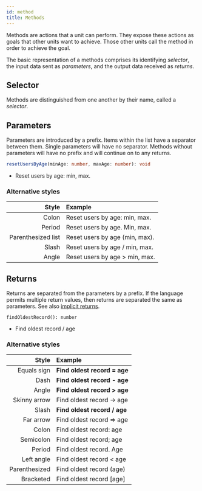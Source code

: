 ```yaml
---
id: method
title: Methods
---
```


Methods are actions that a unit can perform. They expose these actions as goals that other units want to achieve. Those other units call the method in order to achieve the goal.

The basic representation of a methods comprises its identifying *selector*, the input data sent as *parameters*, and the output data received as *returns*.

## Selector

Methods are distinguished from one another by their name, called a *selector*.

## Parameters

Parameters are introduced by a prefix. Items within the list have a separator between them. Single parameters will have no separator. Methods without parameters will have no prefix and will continue on to any returns.

```typescript
resetUsersByAge(minAge: number, maxAge: number): void
```

* Reset users by age: min, max.

### Alternative styles

|              Style | Example                        |
| -----------------: | :----------------------------- |
|              Colon | Reset users by age: min, max.  |
|             Period | Reset users by age. Min, max.  |
| Parenthesized list | Reset users by age (min, max). |
|              Slash | Reset users by age / min, max. |
|              Angle | Reset users by age > min, max. |

## Returns

Returns are separated from the parameters by a prefix. If the language permits multiple return values, then returns are separated the same as parameters. See also [implicit returns](implicit-return.md).

```
findOldestRecord(): number
```

* Find oldest record / age


### Alternative styles

|    Style | Example                   |
| -------------: | :------------------------ |
|    Equals sign | **Find oldest record = age** |
| Dash | **Find oldest record - age** |
|  Angle | **Find oldest record > age** |
| Skinny arrow | Find oldest record -> age |
|  Slash | **Find oldest record / age** |
| Far arrow | Find oldest record => age |
|  Colon | Find oldest record: age  |
|  Semicolon | Find oldest record; age |
| Period | Find oldest record. Age |
|  Left angle | Find oldest record < age  |
|  Parenthesized | Find oldest record (age)  |
|      Bracketed | Find oldest record [age]  |


